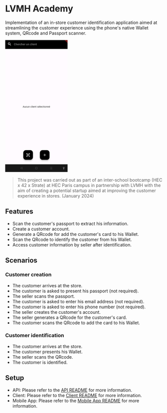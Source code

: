# LVMH Academy

Implementation of an in-store customer identification application aimed at streamlining the customer experience using the phone's native Wallet system, QRcode and Passport scanner.

<img src="https://github.com/trixky/lvmh_academy/blob/main/.demo/screenshots.gif" alt="Demo gif" width="200"/>

> This project was carried out as part of an inter-school bootcamp (HEC x 42 x Strate) at HEC Paris campus in partnership with LVMH with the aim of creating a potential startup aimed at improving the customer experience in stores. (January 2024)

## Features

- Scan the customer's passport to extract his information.
- Create a customer account.
- Generate a QRcode for add the customer's card to his Wallet.
- Scan the QRcode to identify the customer from his Wallet.
- Access customer information by seller after identification.

## Scenarios

### Customer creation

- The customer arrives at the store.
- The customer is asked to present his passport (not required).
- The seller scans the passport.
- The customer is asked to enter his email address (not required).
- The customer is asked to enter his phone number (not required).
- The seller creates the customer's account.
- The seller generates a QRcode for the customer's card.
- The customer scans the QRcode to add the card to his Wallet.

### Customer identification

- The customer arrives at the store.
- The customer presents his Wallet.
- The seller scans the QRcode.
- The customer is identified.

## Setup

- API: Please refer to the [API README](api/README.md) for more information.
- Client: Please refer to the [Client README](client/README.md) for more information.
- Mobile App: Please refer to the [Mobile App README](mobile/README.md) for more information.
